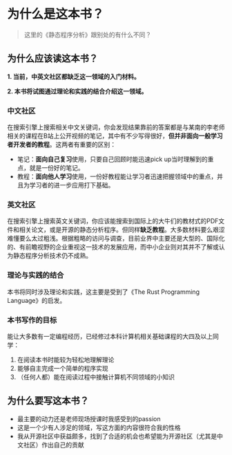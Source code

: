 # 为什么是这本书？

> 这里的《静态程序分析》跟别处的有什么不同？

## 为什么应该读这本书？

**1. 当前，中英文社区都缺乏这一领域的入门材料。**

**2. 本书将试图通过理论和实践的结合介绍这一领域。**

### 中文社区

在搜索引擎上搜索相关中文关键词，你会发现结果靠前的答案都是与某南的李老师相关的课程在B站上公开视频的笔记，其中有不少写得很好，**但并非面向一般学习者开发者的教程**。这两者有重要的区别：

* 笔记：**面向自己复习**使用，只要自己回顾时能迅速pick up当时理解到的重点，就是一份好的笔记。
* 教程：**面向他人学习**使用，一份好教程能让学习者迅速把握领域中的重点，并且为学习者的进一步应用打下基础。

### 英文社区

在搜索引擎上搜索英文关键词，你应该能搜索到国际上的大牛们的教材式的PDF文件和相关论文，或是开源的静态分析程序。但同样**缺乏教程**。大多数材料要么艰涩难懂要么太过粗浅。根据粗略的访问与调查，目前业界中主要还是大型的、国际化的、有前瞻视野的企业重视这一技术的发展应用，而中小企业则对其并不了解或认为静态程序分析技术仍不成熟。

### 理论与实践的结合

本书将同时涉及理论和实践，这主要是受到了《The Rust Programming Language》的启发。

### 本书写作的目标

能让大多数有一定编程经历，已经修过本科计算机相关基础课程的大四及以上同学：

1. 在阅读本书时能较为轻松地理解理论
2. 能够自主完成一个简单的程序实现
3. （任何人都）能在阅读过程中接触计算机不同领域的小知识

## 为什么要写这本书？

* 最主要的动力还是老师现场授课时我感受到的passion
* 这是一个少有人涉足的领域，写这方面的内容很符合我的性格
* 我从开源社区中获益颇多，找到了合适的机会也希望能为开源社区（尤其是中文社区）作出自己的贡献

